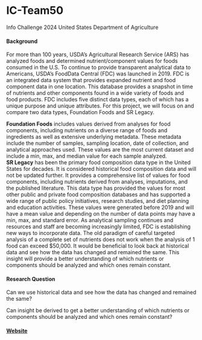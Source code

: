 # IC-Team50
Info Challenge 2024 United States Department of Agriculture


#### Background
For more than 100 years, USDA’s Agricultural Research Service (ARS) has analyzed foods and determined nutrient/component values for foods consumed in the U.S. To continue to provide transparent analytical data to Americans, USDA’s FoodData Central (FDC) was launched in 2019.   FDC is an integrated data system that provides expanded nutrient and food component data in one location.  This database provides a snapshot in time of nutrients and other components found in a wide variety of foods and food products.  FDC includes five distinct data types, each of which has a unique purpose and unique attributes.  For this project, we will focus on and compare two data types, Foundation Foods and SR Legacy.  

****Foundation Foods**** includes values derived from analyses for food components, including nutrients on a diverse range of foods and ingredients as well as extensive underlying metadata. These metadata include the number of samples, sampling location, date of collection, and analytical approaches used.  These values are the most current dataset and include a min, max, and median value for each sample analyzed.  
****SR Legacy**** has been the primary food composition data type in the United States for decades. It is considered historical food composition data and will not be updated further.  It provides a comprehensive list of values for food components, including nutrients derived from analyses, imputations, and the published literature. This data type has provided the values for most other public and private food composition databases and has supported a wide range of public policy initiatives, research studies, and diet planning and education activities.  These values were generated before 2019 and will have a mean value and depending on the number of data points may have a min, max, and standard error.
As analytical sampling continues and resources and staff are becoming increasingly limited, FDC is establishing new ways to incorporate data.  The old paradigm of careful targeted analysis of a complete set of nutrients does not work when the analysis of 1 food can exceed $50,000.  It would be beneficial to look back at historical data and see how the data has changed and remained the same.  This insight will provide a better understanding of which nutrients or components should be analyzed and which ones remain constant. 

#### Research Question
Can we use historical data and see how the data has changed and remained the same?  

Can insight be derived to get a better understanding of which nutrients or components should be analyzed and which ones remain constant?

#### [Website](https://sriketk.github.io/Info_challenge/) 
